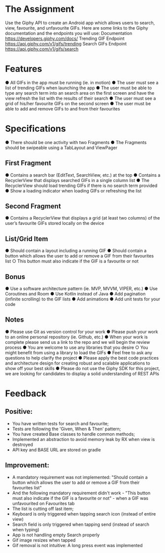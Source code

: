 # The Assignment
Use the Giphy API to create an Android app which allows users to search, view, favourite,
and unfavourite GIFs. Here are some links to the Giphy documentation and the endpoints
you will use:
Documentation https://developers.giphy.com/docs/
Trending GIF Endpoint https://api.giphy.com/v1/gifs/trending
Search GIFs Endpoint https://api.giphy.com/v1/gifs/search

# Features
● All GIFs in the app must be running (ie. in motion)
● The user must see a list of trending GIFs when launching the app
● The user must be able to type any search term into an search area on the first
screen and have the view refresh the list with the results of their search
● The user must see a grid of his/her favourite GIFs on the second screen
● The user must be able to add and remove GIFs to and from their favourites

# Specifications
● There should be one activity with two Fragments
● The Fragments should be swipeable using a TabLayout and ViewPager
## First Fragment
● Contains a search bar (EditText, SearchView, etc.) at the top
● Contains a RecyclerView that displays searched GIFs in a single column list
● The RecyclerView should load trending GIFs if there is no search term provided
● Show a loading indicator when loading GIFs or refreshing the list
## Second Fragment
● Contains a RecyclerView that displays a grid (at least two columns) of the user’s
favourite GIFs stored locally on the device
## List/Grid Item
● Should contain a layout including a running GIF
● Should contain a button which allows the user to add or remove a GIF from their
favourites list
○ This button must also indicate if the GIF is a favourite or not

## Bonus
● Use a software architecture pattern (ie. MVP, MVVM, VIPER, etc.)
● Use Coroutines and Room
● Use Kotlin instead of Java
● Add pagination (infinite scrolling) to the GIF lists
● Add animations
● Add unit tests for your code

## Notes
● Please use Git as version control for your work
● Please push your work to an online personal repository (ie. Github, etc.)
● When your work is complete please send us a link to the repo and we will begin the
review process
● You are welcome to use any libraries that you desire
○ You might benefit from using a library to load the GIFs
● Feel free to ask any questions to help clarify the project
● Please apply the best code practices and architecture design for creating robust
and scalable applications to show off your best skills
● Please do not use the Giphy SDK for this project, we are looking for candidates to
display a solid understanding of REST APIs

# Feedback
## Positive:
 * You have written tests for search and favourite;
 * Tests are following the 'Given, When & Then' pattern;
 * You have created Base classes to handle common methods;
 * Implemented an abstraction to avoid memory leak by RX when view is destroyed
 * API key and BASE URL are stored on gradle
## Improvement:
 * A mandatory requirement was not implemented: "Should contain a button which allows the user to add or remove a GIF from their favourites list"
 * And the following mandatory requirement didn't work - "This button must also indicate if the GIF is a favourite or not" - when a GIF was unfavourited on Favourites tab
 * The list is cutting off last item;
 * Keyboard is only triggered when tapping search icon (instead of entire view)
 * Search field is only triggered when tapping send (instead of search when typing)
 * App is not handling empty Search properly
 * Gif image resizes when tapped
 * Gif removal is not intuitive: A long press event was implemented